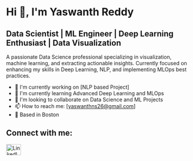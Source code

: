 # Hi 👋, I'm Yaswanth Reddy

## Data Scientist | ML Engineer | Deep Learning Enthusiast | Data Visualization

A passionate Data Science professional specializing in visualization, machine learning, and extracting actionable insights. Currently focused on enhancing my skills in Deep Learning, NLP, and implementing MLOps best practices.

- 🔭 I'm currently working on [NLP based Project]
- 🌱 I'm currently learning Advanced Deep Learning and MLOps
- 👯 I'm looking to collaborate on Data Science and ML Projects
- 📫 How to reach me: [yaswanthns26@gmail.com]
- 🏢 Based in Boston


## Connect with me:
<p align="left">
  <a href="www.linkedin.com/in/yaswanth-nalamalapu]" target="blank"><img align="center" src="https://raw.githubusercontent.com/rahuldkjain/github-profile-readme-generator/master/src/images/icons/Social/linked-in-alt.svg" alt="LinkedIn" height="30" width="40" /></a>
  <!-- Add other social platforms you use -->
</p>
